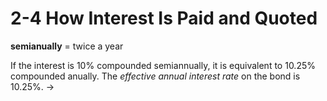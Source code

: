 # 2-4 How Interest Is Paid and Quoted

**semianually** = twice a year

If the interest is 10% compounded semiannually, it is equivalent to 10.25% compounded anually. The *effective annual interest rate* on the bond is 10.25%. -> 